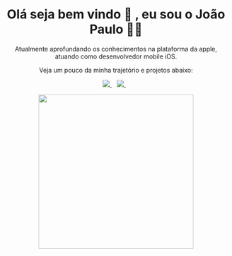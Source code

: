 

<h1 align='center'>
 Olá seja bem vindo 🤝 , eu sou o João Paulo 👨‍💻
</h1>

<p align='center'>
  Atualmente aprofundando os conhecimentos na plataforma da apple, atuando como desenvolvedor mobile iOS.
</p>
<p align='center'>
 Veja um pouco da minha trajetório e projetos abaixo:
</p>


<p align='center'>
  
  <a href="https://wa.me/5591989385611?text=Olá!João_Paulo">
    <img src="https://img.shields.io/badge/WHATSAPP-%2325D366.svg?&style=for-the-badge&logo=whatsapp&logoColor=white" />    
  </a>&nbsp;&nbsp;
  <a href="https://www.linkedin.com/in/jpdeveloper/">
    <img src="https://img.shields.io/badge/linkedin-%230077B5.svg?&style=for-the-badge&logo=linkedin&logoColor=white" />
  </a>&nbsp;&nbsp;
  <!--<a href="https://wa.me/5591989385611?text=Olá!%jplima30">
    <img src="https://img.shields.io/badge/WhatsApp-25D366?style=for-the-badge&logo=whatsapp&logoColor=white" />        
  </a>&nbsp;&nbsp; -->

  
</p>

<p align='center'>
  <a href="#"><img src="https://github-readme-stats.vercel.app/api?username=jplima30&show_icons=true&count_private=true&theme=dark" width="350"></a>
</p>


  


